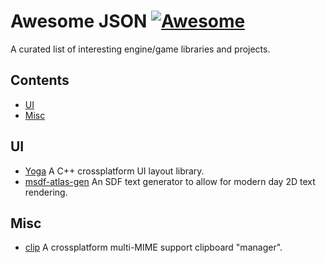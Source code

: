 # Awesome JSON [![Awesome](https://cdn.rawgit.com/sindresorhus/awesome/d7305f38d29fed78fa85652e3a63e154dd8e8829/media/badge.svg)]()
A curated list of interesting engine/game libraries and projects.

## Contents
- [UI](#ui)
- [Misc](#misc)

## UI
- [Yoga](https://yogalayout.com/) A C++ crossplatform UI layout library.
- [msdf-atlas-gen](https://github.com/Chlumsky/msdf-atlas-gen) An SDF text generator to allow for modern day 2D text rendering.

## Misc
- [clip](https://github.com/dacap/clip) A crossplatform multi-MIME support clipboard "manager".
